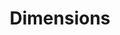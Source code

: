 ---
layout: default
bigquery: https://console.cloud.google.com/bigquery?p=covid-19-dimensions-ai&page=table&d=data&t=publications
contributors: Digital Science, https://www.digital-science.com/
cost: Free for personal, non-commercial use.
description: Dimensions contains more than 100 million publications, ranging from
  articles published in scholarly journals, books and book chapters, to preprints
  and conference proceedings. All publications are contextualized with linked data
  sets, funding, publications, patents, clinical trials, and policy documents. You
  can also view associated categories, funders, institutions, and researcher profiles.
documentation: https://docs.dimensions.ai/bigquery/index.html
last_edit: 04/07/2022, 17:45:11
location: https://www.dimensions.ai/products/free/
maintained_by: Digital Science, https://www.digital-science.com/
schema_fields:
- inventor_names
- current_assignee_countries
- associated_publication_pmid
- date_online
- priority_year
- mesh_terms
- status
- kind
- proceedings_title
- funder_org_countries
- original_abstract
- doi
- funder_org_acronyms
- publisher
- metrics
- repository_name
- clinical_trial_ids
- legal_status
- repository_id
- assignee_countries
- issue
- filing_year
- isbn
- research_org_city_names
- external_ids
- brief_title
- research_orgs
- assignee_orgs
- mesh_headings
- publication_year
- source_id
- categories
- date_print
- date_inserted
- funder_org
- date_modified
- cpc
- subtitles
- conference
- acronyms
- editors
- funder_org_state_codes
- category_hrcs_hc
- associated_publication_doi
- citation_string
- funding_currency
- pages
- expiration_year
- funding_cad
- family_count
- family_id
- book_series_title
- filing_date
- category_icrp_ct
- category_bra
- license
- wikipedia_url
- repository_url
- funding_gbp
- research_org_cities
- investigators
- established
- links
- funding_eur
- funding_usd
- book_title
- associated_publication_id
- category_sdg
- ipcr
- name
- resulting_publication_doi
- year
- authors
- gender
- start_year
- original_assignee_countries
- family_members_ids
- granted_year
- category_uoa
- pmcid
- citations
- pmid
- patent_ids
- funder_countries
- address
- end_date
- embargo_date
- arxiv_id
- research_org_country_names
- phase
- open_access_categories
- labels
- supporting_grant_ids
- funding_details
- relationships
- aliases
- eisbn
- language
- active_years
- granted_date
- concepts
- original_assignee_orgs
- acknowledgements
- research_org_countries
- category_rcdc
- title
- parent_id
- research_org_state_names
- altmetrics
- funder_org_cities
- start_date
- registry
- funding_aud
- reference_ids
- original_assignee
- type
- email_address
- interventions
- date_normal
- description
- open_access_categories_v2
- funding_amount
- conditions
- researcher_ids
- original_title
- date
- research_org_state_codes
- priority_date
- journal
- funding_nzd
- linkout
- category_hra
- foa_number
- acronym
- funding_chf
- publication_ids
- organisation_details
- end_year
- resulting_publication_ids
- application_number
- abstract
- journal_lists
- category_icrp_cso
- expiration_date
- publication_date
- funding_jpy
- category_for
- types
- filing_status
- funding_cny
- current_assignee
- id
- volume
- citations_count
- created_date
- current_assignee_orgs
- legal_events
- funder_orgs
- cited_by_ids
- jurisdiction
- category_hrcs_rac
- date_imported_gbq
- grant_number
- associated_grant_ids
- associated_publication_arxiv_id
shortname: dimensions
tags:
- scholarly literature
- patents
- funding
- clinical trials
- academic profiles
terms_of_use: 'Use of both the Dimensions COVID-19 dataset and full Dimensions dataset
  are subject to the Dimensions Terms of use: https://www.dimensions.ai/policies-terms-legal '
title: Dimensions
uuid: dcff88bd-fe6b-4fdb-8159-809bf9d7bc1c
---